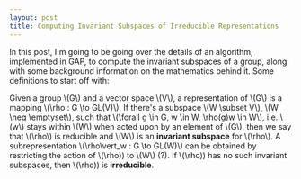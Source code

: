 ```yaml
---
layout: post
title: Computing Invariant Subspaces of Irreducible Representations
---
```


In this post, I'm going to be going over the details of an algorithm, implemented in GAP, to compute the invariant subspaces of a group, along with some background information on the mathematics behind it. Some definitions to start off with:

Given a group \\(G\\) and a vector space \\(V\\), a representation of \\(G\\) is a mapping \\(\rho : G \to GL(V)\\). If there's a subspace \\(W \subset V\\), \\(W \neq \emptyset\\), such that \\(\forall g \in G, w \in W, \rho(g)w \in W\\), i.e. \\(w\\) stays within \\(W\\) when acted upon by an element of \\(G\\), then we say that \\(\rho\\) is reducible and \\(W\\) is an **invariant subspace** for \\(\rho\\). A subrepresentation \\(\rho\vert_w : G \to GL(W)\\) can be obtained by restricting the action of \\(\rho\)) to \\(W\\) (?). If \\(\rho\)) has no such invariant subspaces, then \\(\rho\)) is **irreducible**.

